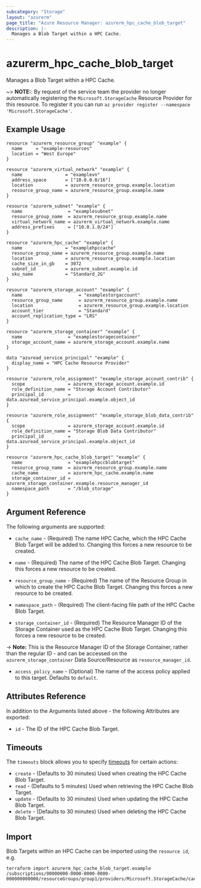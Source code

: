 ```yaml
---
subcategory: "Storage"
layout: "azurerm"
page_title: "Azure Resource Manager: azurerm_hpc_cache_blob_target"
description: |-
  Manages a Blob Target within a HPC Cache.
---
```


# azurerm_hpc_cache_blob_target

Manages a Blob Target within a HPC Cache.

~> **NOTE:**: By request of the service team the provider no longer automatically registering the `Microsoft.StorageCache` Resource Provider for this resource. To register it you can run `az provider register --namespace 'Microsoft.StorageCache'`.

## Example Usage

```hcl
resource "azurerm_resource_group" "example" {
  name     = "example-resources"
  location = "West Europe"
}

resource "azurerm_virtual_network" "example" {
  name                = "examplevn"
  address_space       = ["10.0.0.0/16"]
  location            = azurerm_resource_group.example.location
  resource_group_name = azurerm_resource_group.example.name
}

resource "azurerm_subnet" "example" {
  name                 = "examplesubnet"
  resource_group_name  = azurerm_resource_group.example.name
  virtual_network_name = azurerm_virtual_network.example.name
  address_prefixes     = ["10.0.1.0/24"]
}

resource "azurerm_hpc_cache" "example" {
  name                = "examplehpccache"
  resource_group_name = azurerm_resource_group.example.name
  location            = azurerm_resource_group.example.location
  cache_size_in_gb    = 3072
  subnet_id           = azurerm_subnet.example.id
  sku_name            = "Standard_2G"
}

resource "azurerm_storage_account" "example" {
  name                     = "examplestorgaccount"
  resource_group_name      = azurerm_resource_group.example.name
  location                 = azurerm_resource_group.example.location
  account_tier             = "Standard"
  account_replication_type = "LRS"
}

resource "azurerm_storage_container" "example" {
  name                 = "examplestoragecontainer"
  storage_account_name = azurerm_storage_account.example.name
}

data "azuread_service_principal" "example" {
  display_name = "HPC Cache Resource Provider"
}

resource "azurerm_role_assignment" "example_storage_account_contrib" {
  scope                = azurerm_storage_account.example.id
  role_definition_name = "Storage Account Contributor"
  principal_id         = data.azuread_service_principal.example.object_id
}

resource "azurerm_role_assignment" "example_storage_blob_data_contrib" {
  scope                = azurerm_storage_account.example.id
  role_definition_name = "Storage Blob Data Contributor"
  principal_id         = data.azuread_service_principal.example.object_id
}

resource "azurerm_hpc_cache_blob_target" "example" {
  name                 = "examplehpccblobtarget"
  resource_group_name  = azurerm_resource_group.example.name
  cache_name           = azurerm_hpc_cache.example.name
  storage_container_id = azurerm_storage_container.example.resource_manager_id
  namespace_path       = "/blob_storage"
}
```

## Argument Reference

The following arguments are supported:

* `cache_name` - (Required) The name HPC Cache, which the HPC Cache Blob Target will be added to. Changing this forces a new resource to be created.

* `name` - (Required) The name of the HPC Cache Blob Target. Changing this forces a new resource to be created.

* `resource_group_name` - (Required) The name of the Resource Group in which to create the HPC Cache Blob Target. Changing this forces a new resource to be created.

* `namespace_path` - (Required) The client-facing file path of the HPC Cache Blob Target.

* `storage_container_id` - (Required) The Resource Manager ID of the Storage Container used as the HPC Cache Blob Target. Changing this forces a new resource to be created.

-> **Note:** This is the Resource Manager ID of the Storage Container, rather than the regular ID - and can be accessed on the `azurerm_storage_container` Data Source/Resource as `resource_manager_id`.

* `access_policy_name` - (Optional) The name of the access policy applied to this target. Defaults to `default`.

## Attributes Reference

In addition to the Arguments listed above - the following Attributes are exported:

* `id` - The ID of the HPC Cache Blob Target.

## Timeouts

The `timeouts` block allows you to specify [timeouts](https://www.terraform.io/language/resources/syntax#operation-timeouts) for certain actions:

* `create` - (Defaults to 30 minutes) Used when creating the HPC Cache Blob Target.
* `read` - (Defaults to 5 minutes) Used when retrieving the HPC Cache Blob Target.
* `update` - (Defaults to 30 minutes) Used when updating the HPC Cache Blob Target.
* `delete` - (Defaults to 30 minutes) Used when deleting the HPC Cache Blob Target.

## Import

Blob Targets within an HPC Cache can be imported using the `resource id`, e.g.

```shell
terraform import azurerm_hpc_cache_blob_target.example /subscriptions/00000000-0000-0000-0000-000000000000/resourceGroups/group1/providers/Microsoft.StorageCache/caches/cache1/storageTargets/target1
```
